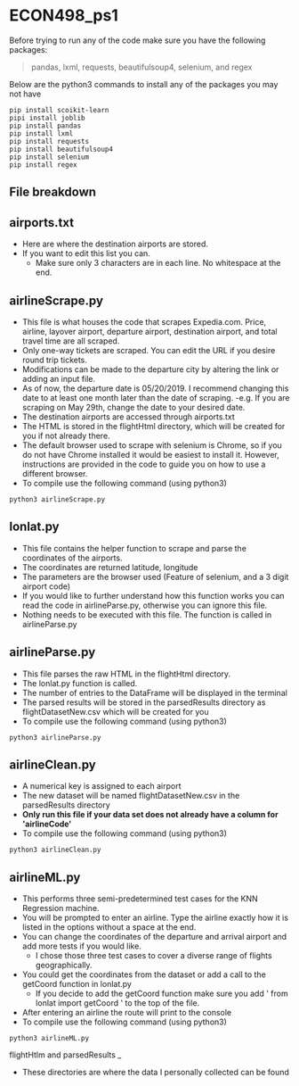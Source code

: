 # ECON498_ps1

Before trying to run any of the code make sure you have the following packages:
>pandas, lxml, requests, beautifulsoup4, selenium, and regex

Below are the python3 commands to install any of the packages you may not have
```
pip install scoikit-learn
pipi install joblib
pip install pandas
pip install lxml
pip install requests
pip install beautifulsoup4
pip install selenium 
pip install regex
```

File breakdown
-

airports.txt
-
- Here are where the destination airports are stored.  
- If you want to edit this list you can.
  - Make sure only 3 characters are in each line. No whitespace at the end.


airlineScrape.py
-

- This file is what houses the code that scrapes Expedia.com.  Price, airline, layover airport, departure airport, destination airport, and total travel time are all scraped.
- Only one-way tickets are scraped.  You can edit the URL if you desire round trip tickets.
- Modifications can be made to the departure city by altering the link or adding an input file.
- As of now, the departure date is 05/20/2019.  I recommend changing this date to at least one month later than the date of scraping.
  -e.g. If you are scraping on May 29th, change the date to your desired date.
- The destination airports are accessed through airports.txt
- The HTML is stored in the flightHtml directory, which will be created for you if not already there.
- The default browser used to scrape with selenium is Chrome, so if you do not have Chrome installed it would be easiest to install it.
  However, instructions are provided in the code to guide you on how to use a different browser.
- To compile use the following command (using python3)
```
python3 airlineScrape.py
```

lonlat.py
-

- This file contains the helper function to scrape and parse the coordinates of the airports.
- The coordinates are returned latitude, longitude
- The parameters are the browser used (Feature of selenium, and a 3 digit airport code)
- If you would like to further understand how this function works you can read the code in airlineParse.py, otherwise you can ignore this file.
- Nothing needs to be executed with this file.  The function is called in airlineParse.py

airlineParse.py
-

- This file parses the raw HTML in the flightHtml directory.
- The lonlat.py function is called.
- The number of entries to the DataFrame will be displayed in the terminal
- The parsed results will be stored in the parsedResults directory as flightDatasetNew.csv which will be created for you
- To compile use the following command (using python3)
```
python3 airlineParse.py
```

airlineClean.py
-

- A numerical key is assigned to each airport
- The new dataset will be named flightDatasetNew.csv in the parsedResults directory
- **Only run this file if your data set does not already have a column for 'airlineCode'**
- To compile use the following command (using python3)
```
python3 airlineClean.py
```

airlineML.py
-

- This performs three semi-predetermined test cases for the KNN Regression machine.
- You will be prompted to enter an airline. Type the airline exactly how it is listed in the options without a space at the end.
- You can change the coordinates of the departure and arrival airport and add more tests if you would like.
  - I chose those three test cases to cover a diverse range of flights geographically.
- You could get the coordinates from the dataset or add a call to the getCoord function in lonlat.py
  - If you decide to add the getCoord function make sure you add ' from lonlat import getCoord ' to the top of the file.
- After entering an airline the route will print to the console
- To compile use the following command (using python3)
```
python3 airlineML.py
```

flightHtlm and parsedResults
_

- These directories are where the data I personally collected can be found






